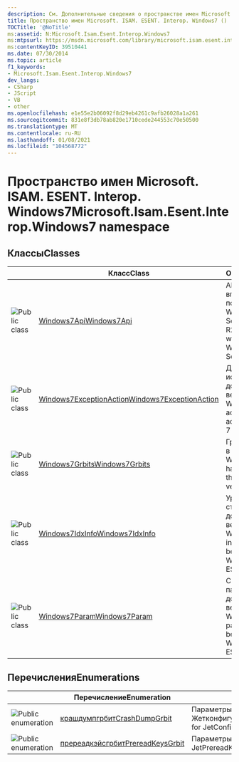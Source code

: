 ```yaml
---
description: См. Дополнительные сведения о пространстве имен Microsoft. ISAM. ESENT. Interop. Windows7
title: Пространство имен Microsoft. ISAM. ESENT. Interop. Windows7 ()
TOCTitle: '@NoTitle'
ms:assetid: N:Microsoft.Isam.Esent.Interop.Windows7
ms:mtpsurl: https://msdn.microsoft.com/library/microsoft.isam.esent.interop.windows7(v=EXCHG.10)
ms:contentKeyID: 39510441
ms.date: 07/30/2014
ms.topic: article
f1_keywords:
- Microsoft.Isam.Esent.Interop.Windows7
dev_langs:
- CSharp
- JScript
- VB
- other
ms.openlocfilehash: e1e55e2b06092f8d29eb4261c9afb26028a1a261
ms.sourcegitcommit: 831e8f3db78ab820e1710cede244553c70e50500
ms.translationtype: MT
ms.contentlocale: ru-RU
ms.lasthandoff: 01/08/2021
ms.locfileid: "104568772"
---
```

# <a name="microsoftisamesentinteropwindows7-namespace"></a><span data-ttu-id="df7cb-103">Пространство имен Microsoft. ISAM. ESENT. Interop. Windows7</span><span class="sxs-lookup"><span data-stu-id="df7cb-103">Microsoft.Isam.Esent.Interop.Windows7 namespace</span></span>

## <a name="classes"></a><span data-ttu-id="df7cb-104">Классы</span><span class="sxs-lookup"><span data-stu-id="df7cb-104">Classes</span></span>

<table>
<thead>
<tr class="header">
<th> </th>
<th><span data-ttu-id="df7cb-105">Класс</span><span class="sxs-lookup"><span data-stu-id="df7cb-105">Class</span></span></th>
<th><span data-ttu-id="df7cb-106">Описание</span><span class="sxs-lookup"><span data-stu-id="df7cb-106">Description</span></span></th>
</tr>
</thead>
<tbody>
<tr class="odd">
<td><img src="../images/dn292085.pubclass(EXCHG.10).gif" title="Открытый класс" alt="Public class" /></td>
<td><span data-ttu-id="df7cb-108"><a href="dn335406(v=exchg.10).md">Windows7Api</a></span><span class="sxs-lookup"><span data-stu-id="df7cb-108"><a href="dn335406(v=exchg.10).md">Windows7Api</a></span></span></td>
<td><span data-ttu-id="df7cb-109">API ESENT, которые впервые поддерживались в Windows 7 (Windows Server 2008 R2).</span><span class="sxs-lookup"><span data-stu-id="df7cb-109">ESENT APIs that were first supported in Windows 7 (Windows Server 2008 R2).</span></span></td>
</tr>
<tr class="even">
<td><img src="../images/dn292085.pubclass(EXCHG.10).gif" title="Открытый класс" alt="Public class" /></td>
<td><span data-ttu-id="df7cb-111"><a href="dn335302(v=exchg.10).md">Windows7ExceptionAction</a></span><span class="sxs-lookup"><span data-stu-id="df7cb-111"><a href="dn335302(v=exchg.10).md">Windows7ExceptionAction</a></span></span></td>
<td><span data-ttu-id="df7cb-112">Действие исключения, добавленное в версию ESENT Windows 7.</span><span class="sxs-lookup"><span data-stu-id="df7cb-112">Exception action that have been added to the Windows 7 version of ESENT.</span></span></td>
</tr>
<tr class="odd">
<td><img src="../images/dn292085.pubclass(EXCHG.10).gif" title="Открытый класс" alt="Public class" /></td>
<td><span data-ttu-id="df7cb-114"><a href="dn335303(v=exchg.10).md">Windows7Grbits</a></span><span class="sxs-lookup"><span data-stu-id="df7cb-114"><a href="dn335303(v=exchg.10).md">Windows7Grbits</a></span></span></td>
<td><span data-ttu-id="df7cb-115">Грбитс, добавленные в версию ESENT Windows 7.</span><span class="sxs-lookup"><span data-stu-id="df7cb-115">Grbits that have been added to the Windows 7 version of ESENT.</span></span></td>
</tr>
<tr class="even">
<td><img src="../images/dn292085.pubclass(EXCHG.10).gif" title="Открытый класс" alt="Public class" /></td>
<td><span data-ttu-id="df7cb-117"><a href="dn335311(v=exchg.10).md">Windows7IdxInfo</a></span><span class="sxs-lookup"><span data-stu-id="df7cb-117"><a href="dn335311(v=exchg.10).md">Windows7IdxInfo</a></span></span></td>
<td><span data-ttu-id="df7cb-118">Уровни сведений о столбцах, добавленные в версию ESENT Windows 7.</span><span class="sxs-lookup"><span data-stu-id="df7cb-118">Column info levels that have been added to the Windows 7 version of ESENT.</span></span></td>
</tr>
<tr class="odd">
<td><img src="../images/dn292085.pubclass(EXCHG.10).gif" title="Открытый класс" alt="Public class" /></td>
<td><span data-ttu-id="df7cb-120"><a href="dn335429(v=exchg.10).md">Windows7Param</a></span><span class="sxs-lookup"><span data-stu-id="df7cb-120"><a href="dn335429(v=exchg.10).md">Windows7Param</a></span></span></td>
<td><span data-ttu-id="df7cb-121">Системные параметры, добавленные в версию ESENT Windows 7.</span><span class="sxs-lookup"><span data-stu-id="df7cb-121">System parameters that have been added to the Windows 7 version of ESENT.</span></span></td>
</tr>
</tbody>
</table>


## <a name="enumerations"></a><span data-ttu-id="df7cb-122">Перечисления</span><span class="sxs-lookup"><span data-stu-id="df7cb-122">Enumerations</span></span>

<table>
<thead>
<tr class="header">
<th> </th>
<th><span data-ttu-id="df7cb-123">Перечисление</span><span class="sxs-lookup"><span data-stu-id="df7cb-123">Enumeration</span></span></th>
<th><span data-ttu-id="df7cb-124">Описание</span><span class="sxs-lookup"><span data-stu-id="df7cb-124">Description</span></span></th>
</tr>
</thead>
<tbody>
<tr class="odd">
<td><img src="../images/hh596136.pubenumeration(exchg.10).gif" title="Открытое перечисление" alt="Public enumeration" /></td>
<td><span data-ttu-id="df7cb-126"><a href="hh596459(v=exchg.10).md">крашдумпгрбит</a></span><span class="sxs-lookup"><span data-stu-id="df7cb-126"><a href="hh596459(v=exchg.10).md">CrashDumpGrbit</a></span></span></td>
<td><span data-ttu-id="df7cb-127">Параметры для Жетконфигурепроцессфоркрашдумп.</span><span class="sxs-lookup"><span data-stu-id="df7cb-127">Options for JetConfigureProcessForCrashDump.</span></span></td>
</tr>
<tr class="even">
<td><img src="../images/hh596136.pubenumeration(exchg.10).gif" title="Открытое перечисление" alt="Public enumeration" /></td>
<td><span data-ttu-id="df7cb-129"><a href="hh565843(v=exchg.10).md">пререадкэйсгрбит</a></span><span class="sxs-lookup"><span data-stu-id="df7cb-129"><a href="hh565843(v=exchg.10).md">PrereadKeysGrbit</a></span></span></td>
<td><span data-ttu-id="df7cb-130">Параметры для Жетпререадкэйс.</span><span class="sxs-lookup"><span data-stu-id="df7cb-130">Options for JetPrereadKeys.</span></span></td>
</tr>
</tbody>
</table>

